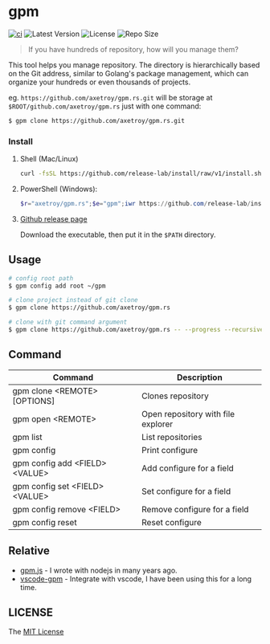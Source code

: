 # gpm

[![ci](https://github.com/axetroy/gpm.rs/actions/workflows/ci.yml/badge.svg)](https://github.com/axetroy/gpm.rs/actions/workflows/ci.yml)
![Latest Version](https://img.shields.io/github/v/release/axetroy/gpm.rs.svg)
![License](https://img.shields.io/github/license/axetroy/gpm.rs.svg)
![Repo Size](https://img.shields.io/github/repo-size/axetroy/gpm.rs.svg)

> If you have hundreds of repository, how will you manage them?

This tool helps you manage repository. The directory is hierarchically based on the Git address, similar to Golang's package management, which can organize your hundreds or even thousands of projects.

eg. `https://github.com/axetroy/gpm.rs.git` will be storage at `$ROOT/github.com/axetroy/gpm.rs` just with one command:

```bash
$ gpm clone https://github.com/axetroy/gpm.rs.git
```

### Install

1.  Shell (Mac/Linux)

    ```bash
    curl -fsSL https://github.com/release-lab/install/raw/v1/install.sh | bash -s -- -r=axetroy/gpm.rs -e=gpm
    ```

2.  PowerShell (Windows):

    ```powershell
    $r="axetroy/gpm.rs";$e="gpm";iwr https://github.com/release-lab/install/raw/v1/install.ps1 -useb | iex
    ```

3.  [Github release page](https://github.com/axetroy/gpm.rs/releases)

    Download the executable, then put it in the `$PATH` directory.

## Usage

```sh
# config root path
$ gpm config add root ~/gpm

# clone project instead of git clone
$ gpm clone https://github.com/axetroy/gpm.rs

# clone with git command argument
$ gpm clone https://github.com/axetroy/gpm.rs -- --progress --recursive
```

## Command

| Command                            | Description                        |
| ---------------------------------- | ---------------------------------- |
| gpm clone \<REMOTE\> [OPTIONS]     | Clones repository                  |
| gpm open \<REMOTE\>                | Open repository with file explorer |
| gpm list                           | List repositories                  |
| gpm config                         | Print configure                    |
| gpm config add \<FIELD\> \<VALUE\> | Add configure for a field          |
| gpm config set \<FIELD\> \<VALUE\> | Set configure for a field          |
| gpm config remove \<FIELD\>        | Remove configure for a field       |
| gpm config reset                   | Reset configure                    |

## Relative

- [gpm.js](https://github.com/gpmer/gpm.js) - I wrote with nodejs in many years ago.
- [vscode-gpm](https://github.com/axetroy/vscode-gpm) - Integrate with vscode, I have been using this for a long time.

## LICENSE

The [MIT License](LICENSE)
